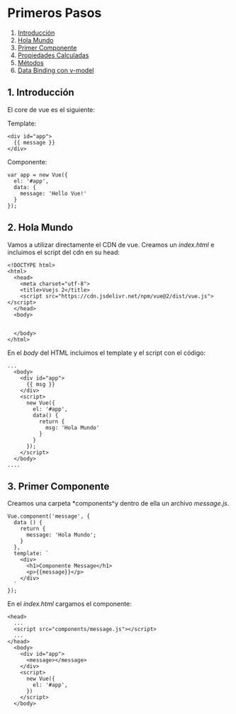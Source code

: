 # Primeros Pasos

1. [Introducción](#intro)
2. [Hola Mundo](#helloworld)
3. [Primer Componente](#component)
4. [Propiedades Calculadas](#computed)
5. [Métodos](#methods)
6. [Data Binding con v-model](#binding)

<a name="intro"></a>
## 1. Introducción

El core de vue es el siguiente:

Template:
~~~
<div id="app">
  {{ message }}
</div>
~~~

Componente:
~~~
var app = new Vue({
  el: '#app',
  data: {
    message: 'Hello Vue!'
  }
});
~~~


<a name="helloworld"></a>
## 2. Hola Mundo

Vamos a utilizar directamente el CDN de vue. Creamos un *index.html* e incluimos el script del cdn en su head:

~~~
<!DOCTYPE html>
<html>
  <head>
    <meta charset="utf-8">
    <title>Vuejs 2</title>
    <script src="https://cdn.jsdelivr.net/npm/vue@2/dist/vue.js"></script>
  </head>
  <body>
    
    
  </body>
</html>
~~~

En el *body* del HTML incluimos el template y el script con el código:

~~~
...
  <body>
    <div id="app">
      {{ msg }}
    </div>
    <script>
      new Vue({
        el: '#app',
        data() {
          return {
            msg: 'Hola Mundo'
          }
        }
      });
    </script>
  </body>
....
~~~

<a name="component"></a>
## 3. Primer Componente

Creamos una carpeta *components^y dentro de ella un archivo *message.js*.

~~~
Vue.component('message', {
  data () {
    return {
      message: 'Hola Mundo';
    }
  },
  template: `
    <div>
      <h1>Componente Message</h1>
      <p>{{message}}</p>
    </div>
  `
});
~~~

En el *index.html* cargamos el componente:

~~~
<head>
  ...
  <script src="components/message.js"></script>
  ...
</head>
  <body>
    <div id="app">
      <message></message>
    </div>
    <script>
      new Vue({
        el: '#app',
      })
    </script>
  </body>
~~~

